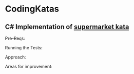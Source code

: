 # CodingKatas


## C# Implementation of [supermarket kata](http://codekata.com/kata/kata01-supermarket-pricing/)   

Pre-Reqs:

Running the Tests: 

Approach: 

Areas for improvement:



